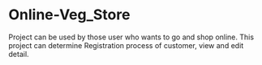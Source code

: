 # Online-Veg_Store
Project can be used by those user who wants to go and shop online.    This project can determine Registration process of customer, view and edit detail.
